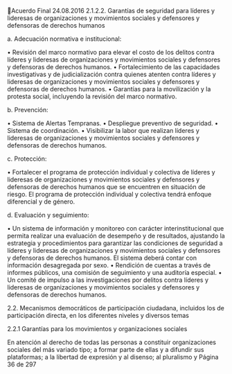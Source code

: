 Acuerdo Final 
24.08.2016 
2.1.2.2. Garantías  de  seguridad  para  líderes  y  lideresas  de  organizaciones  y  movimientos  sociales  y 
defensores y defensoras de derechos humanos 
 
a. Adecuación normativa e institucional: 
 
• Revisión  del  marco  normativo  para  elevar  el  costo  de  los  delitos  contra  líderes  y  lideresas  de 
organizaciones y movimientos sociales y defensores y defensoras de derechos humanos. 
• Fortalecimiento  de  las  capacidades  investigativas  y  de  judicialización  contra  quienes  atenten 
contra líderes y lideresas de organizaciones y movimientos sociales y defensores y defensoras de 
derechos humanos. 
•  Garantías para la movilización y la protesta social, incluyendo la revisión del marco normativo. 
 
b. Prevención: 
 
• Sistema de Alertas Tempranas. 
• Despliegue preventivo de seguridad. 
• Sistema de coordinación. 
• Visibilizar  la  labor  que  realizan  líderes  y  lideresas  de  organizaciones  y  movimientos  sociales  y 
defensores y defensoras de derechos humanos. 
 
c. Protección: 
 
• Fortalecer el programa de protección individual y colectiva de líderes y lideresas de organizaciones 
y movimientos sociales y defensores y defensoras de derechos humanos que se encuentren en 
situación de riesgo. El programa de protección individual y colectiva tendrá enfoque diferencial y 
de género. 
 
d. Evaluación y seguimiento: 
 
• Un sistema de información y monitoreo con carácter interinstitucional que permita realizar una 
evaluación  de  desempeño  y  de  resultados,  ajustando  la  estrategia  y  procedimientos  para 
garantizar  las  condiciones  de  seguridad  a  líderes  y  lideresas  de  organizaciones  y  movimientos 
sociales  y  defensores  y  defensoras  de  derechos  humanos.  El  sistema  deberá  contar  con 
información desagregada por sexo. 
• Rendición de cuentas a través de informes públicos, una comisión de seguimiento y una auditoría 
especial. 
• Un comité de impulso a las investigaciones por delitos contra líderes y lideresas de organizaciones 
y movimientos sociales y defensores y defensoras de derechos humanos. 
 
2.2. Mecanismos democráticos de participación ciudadana, incluidos los de participación directa, en los 
diferentes niveles y diversos temas  
 
2.2.1 Garantías para los movimientos y organizaciones sociales 
 
En atención al derecho de todas las personas a constituir organizaciones sociales del más variado tipo; a 
formar parte de ellas y a difundir sus plataformas; a la libertad de expresión y al disenso; al pluralismo y 
Página 36 de 297 
 

